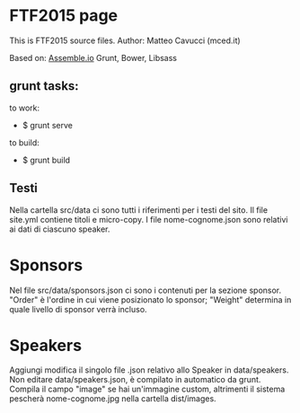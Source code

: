 # FTF2015 page

This is FTF2015 source files. 
Author: Matteo Cavucci (mced.it)

Based on: 
[Assemble.io](http://assemble.io)
Grunt, Bower, Libsass

## grunt tasks:

to work:
- $ grunt serve 

to build:
- $ grunt build 


## Testi

Nella cartella src/data ci sono tutti i riferimenti per i testi del sito.
Il file site.yml contiene titoli e micro-copy.
I file nome-cognome.json sono relativi ai dati di ciascuno speaker.


# Sponsors
Nel file src/data/sponsors.json ci sono i contenuti per la sezione sponsor. "Order" è l'ordine in cui viene posizionato lo sponsor; "Weight" determina in quale livello di sponsor verrà incluso.

# Speakers
Aggiungi modifica il singolo file .json relativo allo Speaker in data/speakers. Non editare data/speakers.json, è compilato in automatico da grunt. Compila il campo "image" se hai un'immagine custom, altrimenti il sistema pescherà nome-cognome.jpg nella cartella dist/images.
